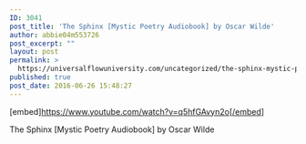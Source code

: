 ```yaml
---
ID: 3041
post_title: 'The Sphinx [Mystic Poetry Audiobook] by Oscar Wilde'
author: abbie04m553726
post_excerpt: ""
layout: post
permalink: >
  https://universalflowuniversity.com/uncategorized/the-sphinx-mystic-poetry-audiobook-by-oscar-wilde/
published: true
post_date: 2016-06-26 15:48:27
---
```

[embed]https://www.youtube.com/watch?v=q5hfGAvyn2o[/embed]<br>
<p>The Sphinx [Mystic Poetry Audiobook] by Oscar Wilde</p>
